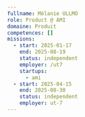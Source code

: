 ```yaml
---
fullname: Mélanie ULLMO
role: Product @ AMI
domaine: Produit
competences: []
missions:
  - start: 2025-01-17
    end: 2025-08-19
    status: independent
    employer: /ut7
    startups:
      - ami
  - start: 2025-04-15
    end: 2025-08-30
    status: independent
    employer: ut-7
---
```

